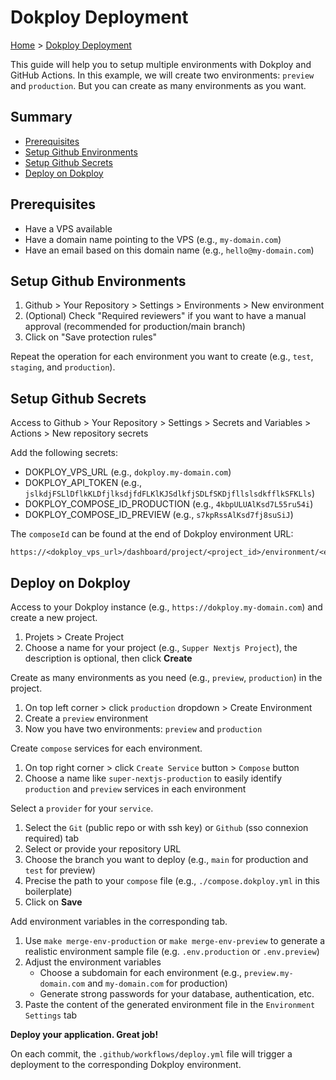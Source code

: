 # Dokploy Deployment

[Home](../README.md) > [Dokploy Deployment](./dokploy-deployment.md)

This guide will help you to setup multiple environments with Dokploy and GitHub Actions.
In this example, we will create two environments: `preview` and `production`. But you can create as many environments as you want.

<h2>Summary</h2>

- [Prerequisites](#prerequisites)
- [Setup Github Environments](#setup-github-environments)
- [Setup Github Secrets](#setup-github-secrets)
- [Deploy on Dokploy](#deploy-on-dokploy)

## Prerequisites

- Have a VPS available
- Have a domain name pointing to the VPS (e.g., `my-domain.com`)
- Have an email based on this domain name (e.g., `hello@my-domain.com`)

## Setup Github Environments

1. Github > Your Repository > Settings > Environments > New environment
2. (Optional) Check "Required reviewers" if you want to have a manual approval (recommended for production/main branch)
3. Click on "Save protection rules"

Repeat the operation for each environment you want to create (e.g., `test`, `staging`, and `production`).

## Setup Github Secrets

Access to Github > Your Repository > Settings > Secrets and Variables > Actions > New repository secrets

Add the following secrets:

- DOKPLOY_VPS_URL (e.g., `dokploy.my-domain.com`)
- DOKPLOY_API_TOKEN (e.g., `jslkdjFSLlDflkKLDfjlksdjfdFLKlKJSdlkfjSDLfSKDjfllslsdkfflkSFKLls`)
- DOKPLOY_COMPOSE_ID_PRODUCTION (e.g., `4kbpULUAlKsd7L55ru54i`)
- DOKPLOY_COMPOSE_ID_PREVIEW (e.g., `s7kpRssAlKsd7fj8suSiJ`)

The `composeId` can be found at the end of Dokploy environment URL:

```url
https://<dokploy_vps_url>/dashboard/project/<project_id>/environment/<environment_id>/services/compose/<compose_id>
```

## Deploy on Dokploy

Access to your Dokploy instance (e.g., `https://dokploy.my-domain.com`) and create a new project.

1. Projets > Create Project
2. Choose a name for your project (e.g., `Supper Nextjs Project`), the description is optional, then click **Create**

Create as many environments as you need (e.g., `preview`, `production`) in the project.

1. On top left corner > click `production` dropdown > Create Environment
2. Create a `preview` environment
3. Now you have two environments: `preview` and `production`

Create `compose` services for each environment.

1. On top right corner > click `Create Service` button > `Compose` button
2. Choose a name like `super-nextjs-production` to easily identify `production` and `preview` services in each environment

Select a `provider` for your `service`.

1. Select the `Git` (public repo or with ssh key) or `Github` (sso connexion required) tab
2. Select or provide your repository URL
3. Choose the branch you want to deploy (e.g., `main` for production and `test` for preview)
4. Precise the path to your `compose` file (e.g., `./compose.dokploy.yml` in this boilerplate)
5. Click on **Save**

Add environment variables in the corresponding tab.

1. Use `make merge-env-production` or `make merge-env-preview` to generate a realistic environment sample file (e.g. `.env.production` or `.env.preview`)
2. Adjust the environment variables
    - Choose a subdomain for each environment (e.g., `preview.my-domain.com` and `my-domain.com` for production)
    - Generate strong passwords for your database, authentication, etc.
3. Paste the content of the generated environment file in the `Environment Settings` tab

**Deploy your application. Great job!**

On each commit, the `.github/workflows/deploy.yml` file will trigger a deployment to the corresponding Dokploy environment.
